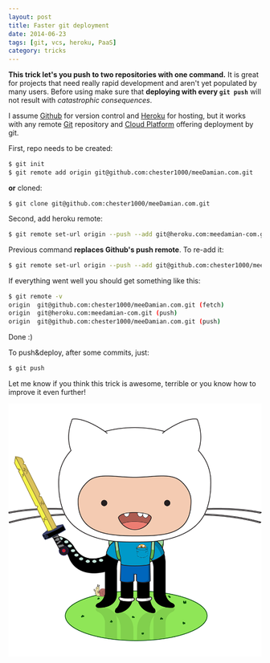 ```yaml
---
layout: post
title: Faster git deployment
date: 2014-06-23
tags: [git, vcs, heroku, PaaS]
category: tricks
---
```


**This trick let's you push to two repositories with one command.** It is great for projects that need really rapid development and aren't yet populated by many users. Before using make sure that **deploying with every `git push`** will not result with _catastrophic consequences_.

I assume [Github](https://github.com) for version control and [Heroku](https://heroku.com) for hosting, but it works with any remote [Git](https://git-scm.com/) repository and [Cloud Platform](https://goo.gl/O6ikUq) offering deployment by git.

First, repo needs to be created:

```bash
$ git init
$ git remote add origin git@github.com:chester1000/meeDamian.com.git
```

**or** cloned:

```
$ git clone git@github.com:chester1000/meeDamian.com.git
```

Second, add heroku remote:

```bash
$ git remote set-url origin --push --add git@heroku.com:meedamian-com.git
```

Previous command **replaces Github's push remote**. To re-add it:

```bash
$ git remote set-url origin --push --add git@github.com:chester1000/meeDamian.com.git
```

If everything went well you should get something like this:

```bash
$ git remote -v
origin  git@github.com:chester1000/meeDamian.com.git (fetch)
origin  git@heroku.com:meedamian-com.git (push)
origin  git@github.com:chester1000/meeDamian.com.git (push)

```

Done :)

To push&deploy, after some commits, just:

```bash
$ git push
```

Let me know if you think this trick is awesome, terrible or you know how to improve it even further!

![Just a random Octocat image](/images/octocat_adventure-cat.png)
